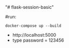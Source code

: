"# flask-session-basic" 

#run:

```docker-compose up --build```

- http://localhost:5000
- type password = 123456

